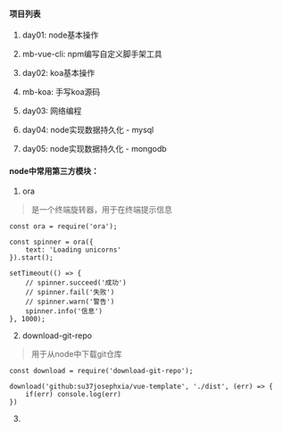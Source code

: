 #### 项目列表
1. day01: node基本操作
2. mb-vue-cli: npm编写自定义脚手架工具

3. day02: koa基本操作
4. mb-koa: 手写koa源码

5. day03: 网络编程
6. day04: node实现数据持久化 - mysql
7. day05: node实现数据持久化 - mongodb



#### node中常用第三方模块：
1. ora
> 是一个终端旋转器，用于在终端提示信息
```
const ora = require('ora');

const spinner = ora({
    text: 'Loading unicorns'
}).start();

setTimeout(() => {
    // spinner.succeed('成功')
    // spinner.fail('失败')
    // spinner.warn('警告')
    spinner.info('信息')
}, 1000);
```

2. download-git-repo
> 用于从node中下载git仓库
```
const download = require('download-git-repo');

download('github:su37josephxia/vue-template', './dist', (err) => {
    if(err) console.log(err)
})
```

3. 